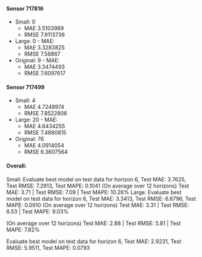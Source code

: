 #### Sensor 717816
- Small: 0 
  - MAE 3.5103989
  - RMSE 7.9113736
- Large: 0 - MAE:
  - MAE 3.3283825
  - RMSE 7.56867
- Original: 9 - MAE:
  - MAE 3.3474493 
  - RMSE 7.6097617

#### Sensor 717499
- Small: 4 
  - MAE 4.7248974 
  - RMSE 7.8522806
- Large: 20 - MAE:
  - MAE 4.6434255
  - RMSE 7.4880815
- Original: 76 
  - MAE 4.0914054 
  - RMSE 6.3607564


#### Overall:
Small: Evaluate best model on test data for horizon 6, Test MAE: 3.7625, Test RMSE: 7.2913, Test MAPE: 0.1041 
        (On average over 12 horizons) Test MAE: 3.71 | Test RMSE: 7.09 | Test MAPE: 10.26%
Large: Evaluate best model on test data for horizon 6, Test MAE: 3.3413, Test RMSE: 6.6796, Test MAPE: 0.0910
        (On average over 12 horizons) Test MAE: 3.31 | Test RMSE: 6.53 | Test MAPE: 9.03%

(On average over 12 horizons) Test MAE: 2.88 | Test RMSE: 5.81 | Test MAPE: 7.82%

Evaluate best model on test data for horizon 6, Test MAE: 2.9231, Test RMSE: 5.9511, Test MAPE: 0.0793

